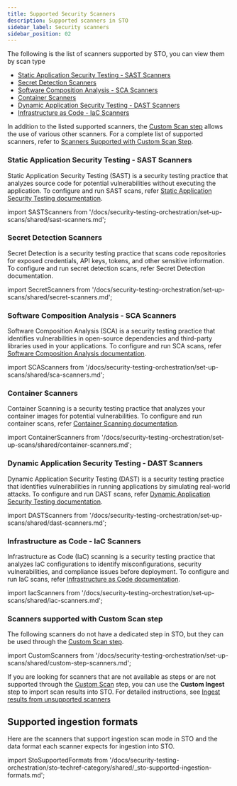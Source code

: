 ```yaml
---
title: Supported Security Scanners
description: Supported scanners in STO
sidebar_label: Security scanners
sidebar_position: 02
---
```


The following is the list of scanners supported by STO, you can view them by scan type

- [Static Application Security Testing - SAST Scanners](#static-application-security-testing---sast-scanners)
- [Secret Detection Scanners](#secret-detection-scanners)
- [Software Composition Analysis - SCA Scanners](#software-composition-analysis---sca-scanners)
- [Container Scanners](#container-scanners)
- [Dynamic Application Security Testing - DAST Scanners](#dynamic-application-security-testing---dast-scanners)
- [Infrastructure as Code - IaC Scanners](#infrastructure-as-code---iac-scanners)

In addition to the listed supported scanners, the [Custom Scan step](/docs/security-testing-orchestration/custom-scanning/custom-scan-reference) allows the use of various other scanners. For a complete list of supported scanners, refer to [Scanners Supported with Custom Scan Step](#scanners-supported-with-custom-scan-step).

### Static Application Security Testing - SAST Scanners
Static Application Security Testing (SAST) is a security testing practice that analyzes source code for potential vulnerabilities without executing the application. To configure and run SAST scans, refer [Static Application Security Testing documentation](/docs/security-testing-orchestration/set-up-scans/static-application-security-testing).

import SASTScanners from '/docs/security-testing-orchestration/set-up-scans/shared/sast-scanners.md';

<SASTScanners />

### Secret Detection Scanners
Secret Detection is a security testing practice that scans code repositories for exposed credentials, API keys, tokens, and other sensitive information. To configure and run secret detection scans, refer Secret Detection documentation.

import SecretScanners from '/docs/security-testing-orchestration/set-up-scans/shared/secret-scanners.md';

<SecretScanners />

### Software Composition Analysis - SCA Scanners
Software Composition Analysis (SCA) is a security testing practice that identifies vulnerabilities in open-source dependencies and third-party libraries used in your applications. To configure and run SCA scans, refer [Software Composition Analysis documentation](/docs/security-testing-orchestration/set-up-scans/software-composition-analysis).

import SCAScanners from '/docs/security-testing-orchestration/set-up-scans/shared/sca-scanners.md';

<SCAScanners />

### Container Scanners
Container Scanning is a security testing practice that analyzes your container images for potential vulnerabilities. To configure and run container scans, refer [Container Scanning documentation](/docs/security-testing-orchestration/set-up-scans/container-scanning).


import ContainerScanners from '/docs/security-testing-orchestration/set-up-scans/shared/container-scanners.md';

<ContainerScanners />

### Dynamic Application Security Testing - DAST Scanners

Dynamic Application Security Testing (DAST) is a security testing practice that identifies vulnerabilities in running applications by simulating real-world attacks. To configure and run DAST scans, refer [Dynamic Application Security Testing documentation](/docs/security-testing-orchestration/set-up-scans/dynamic-application-security-testing).


import DASTScanners from '/docs/security-testing-orchestration/set-up-scans/shared/dast-scanners.md';

<DASTScanners />

### Infrastructure as Code - IaC Scanners
Infrastructure as Code (IaC) scanning is a security testing practice that analyzes IaC configurations to identify misconfigurations, security vulnerabilities, and compliance issues before deployment. To configure and run IaC scans, refer [Infrastructure as Code documentation](/docs/security-testing-orchestration/set-up-scans/infrastructure-as-code-scanning).


import IacScanners from '/docs/security-testing-orchestration/set-up-scans/shared/iac-scanners.md';

<IacScanners />

### Scanners supported with Custom Scan step

The following scanners do not have a dedicated step in STO, but they can be used through the [Custom Scan step](/docs/security-testing-orchestration/custom-scanning/custom-scan-reference).

import CustomScanners from '/docs/security-testing-orchestration/set-up-scans/shared/custom-step-scanners.md';

<CustomScanners />

If you are looking for scanners that are not available as steps or are not supported through the [Custom Scan](/docs/security-testing-orchestration/custom-scanning/custom-scan-reference) step, you can use the **Custom Ingest** step to import scan results into STO. For detailed instructions, see [Ingest results from unsupported scanners](/docs/security-testing-orchestration/custom-scanning/ingesting-issues-from-other-scanners)

## Supported ingestion formats

Here are the scanners that support ingestion scan mode in STO and the data format each scanner expects for ingestion into STO.

import StoSupportedFormats from '/docs/security-testing-orchestration/sto-techref-category/shared/_sto-supported-ingestion-formats.md';


<StoSupportedFormats />

